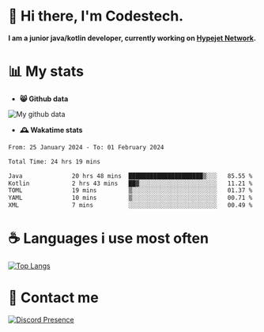 # 👋 Hi there, I'm Codestech.
**I am a junior java/kotlin developer, currently working on [Hypejet Network](https://github.com/Hypejet).**

# 📊 My stats
- **😸 Github data**

![My github data](https://github-readme-stats.vercel.app/api?username=Codestech1&count_private=true&include_all_commits=true&theme=codeSTACKr)

- **🕰️ Wakatime stats**
<!--START_SECTION:waka-->

```txt
From: 25 January 2024 - To: 01 February 2024

Total Time: 24 hrs 19 mins

Java              20 hrs 48 mins  █████████████████████▒░░░   85.55 %
Kotlin            2 hrs 43 mins   ██▓░░░░░░░░░░░░░░░░░░░░░░   11.21 %
TOML              19 mins         ▒░░░░░░░░░░░░░░░░░░░░░░░░   01.37 %
YAML              10 mins         ▒░░░░░░░░░░░░░░░░░░░░░░░░   00.71 %
XML               7 mins          ░░░░░░░░░░░░░░░░░░░░░░░░░   00.49 %
```

<!--END_SECTION:waka-->

# ☕ Languages i use most often
[![Top Langs](https://github-readme-stats.vercel.app/api/top-langs/?username=Codestech1&layout=compact&langs_count=8&exclude_repo=window5000.github.io&theme=codeSTACKr)](https://github.com/anuraghazra/github-readme-stats)

# 💬 Contact me
[![Discord Presence](https://lanyard.cnrad.dev/api/650718742157852740)](https://discord.com/users/650718742157852740)
</br>
